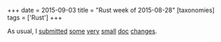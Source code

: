 +++
date = 2015-09-03
title = "Rust week of 2015-08-28"
[taxonomies]
tags = ['Rust']
+++

As usual, I [submitted] [some] [very] [small] [doc] [changes].

  [submitted]: https://github.com/rust-lang/rust/pull/28207
  [some]: https://github.com/rust-lang/rust/pull/28209
  [very]: https://github.com/rust-lang/rust/pull/28210
  [small]: https://github.com/rust-lang/rust/pull/28212
  [doc]: https://github.com/rust-lang/rust/pull/28213
  [changes]: https://github.com/rust-lang/rust/pull/28214

